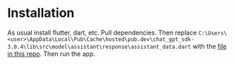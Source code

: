 # Installation
As usual install flutter, dart, etc.
Pull dependencies.
Then replace `C:\Users\<user>\AppData\Local\Pub\Cache\hosted\pub.dev\chat_gpt_sdk-3.0.4\lib\src\model\assistant\response\assistant_data.dart` with the [file in this repo](assistant_data.dart).
Then run the app.
